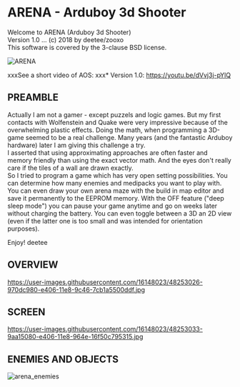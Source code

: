 # ARENA - Arduboy 3d Shooter
Welcome to ARENA (Arduboy 3d Shooter)  
Version 1.0 ... (c) 2018 by deetee/zooxo  
This software is covered by the 3-clause BSD license.  

![ARENA](https://user-images.githubusercontent.com/16148023/48252998-865d5380-e406-11e8-815f-6acf1334c7d1.jpg)  

xxxSee a short video of AOS:
xxx* Version 1.0: https://youtu.be/dVvj3j-pYlQ

## PREAMBLE
Actually I am not a gamer - except puzzels and logic games. But my first contacts with Wolfenstein and Quake were very impressive because of the overwhelming plastic effects. Doing the math, when programming a 3D-game seemed to be a real challenge. Many years (and the fantastic Arduboy hardware) later I am giving this challenge a try.  
I asserted that using approximating approaches are often faster and memory friendly than using the exact vector math. And the eyes don't really care if the tiles of a wall are drawn exactly.  
So I tried to program a game which has very open setting possibilities. You can determine how many enemies and medipacks you want to play with. You can even draw your own arena maze with the build in map editor and save it permanently to the EEPROM memory. With the OFF feature ("deep sleep mode") you can pause your game anytime and go on weeks later without charging the battery. You can even toggle between a 3D an 2D view (even if the latter one is too small and was intended for orientation purposes).

Enjoy!
deetee

## OVERVIEW

https://user-images.githubusercontent.com/16148023/48253026-970dc980-e406-11e8-9c46-7cb1a5500ddf.jpg

## SCREEN

https://user-images.githubusercontent.com/16148023/48253033-9aa15080-e406-11e8-964e-16f50c795315.jpg

## ENEMIES AND OBJECTS

![arena_enemies](https://user-images.githubusercontent.com/16148023/48253745-5dd65900-e408-11e8-9a13-3bb464ea0154.jpg)
